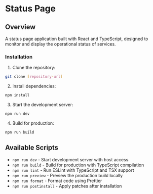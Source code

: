 # Status Page

## Overview

A status page application built with React and TypeScript, designed to monitor and display the operational status of services.

### Installation

1. Clone the repository:

```bash 
git clone [repository-url]
```

2. Install dependencies:

```bash
npm install
```

3. Start the development server:

```bash 
npm run dev
```

4. Build for production:

```bash 
npm run build
```

## Available Scripts

- `npm run dev` - Start development server with host access
- `npm run build` - Build for production with TypeScript compilation
- `npm run lint` - Run ESLint with TypeScript and TSX support
- `npm run preview` - Preview the production build locally
- `npm run format` - Format code using Prettier
- `npm run postinstall` - Apply patches after installation